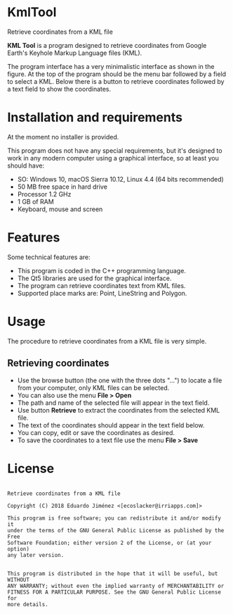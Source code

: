 # KmlTool

Retrieve coordinates from a KML file

**KML Tool** is a program designed to retrieve coordinates from Google Earth's Keyhole Markup Language files (KML).

The program interface has a very minimalistic interface as shown in the figure. At the top of the program should be the menu bar followed by a field to select a KML. Below there is a button to retrieve coordinates followed by a text field to show the coordinates.

# Installation and requirements

At the moment no installer is provided.

This program does not have any special requirements, but it's designed to work in any modern computer using a graphical interface, so at least you should have:

* SO: Windows 10, macOS Sierra 10.12, Linux 4.4 (64 bits recommended)
* 50 MB free space in hard drive
* Processor 1.2 GHz
* 1 GB of RAM
* Keyboard, mouse and screen

# Features

Some technical features are:

* This program is coded in the C++ programming language.
* The Qt5 libraries are used for the graphical interface.
* The program can retrieve coordinates text from KML files.
* Supported place marks are: Point, LineString and Polygon.

# Usage

The procedure to retrieve coordinates from a KML file is very simple.

## Retrieving coordinates

* Use the browse button (the one with the three dots "...") to locate a file from your computer, only KML files can be selected.
* You can also use the menu **File > Open**
* The path and name of the selected file will appear in the text field.
* Use button **Retrieve** to extract the coordinates from the selected KML file.
* The text of the coordinates should appear in the text field below.
* You can copy, edit or save the coordinates as desired.
* To save the coordinates to a text file use the menu **File > Save**

# License

``` KML Tool

Retrieve coordinates from a KML file

Copyright (C) 2018 Eduardo Jiménez <[ecoslacker@irriapps.com]>

This program is free software; you can redistribute it and/or modify it
under the terms of the GNU General Public License as published by the Free
Software Foundation; either version 2 of the License, or (at your option)
any later version.


This program is distributed in the hope that it will be useful, but WITHOUT
ANY WARRANTY; without even the implied warranty of MERCHANTABILITY or
FITNESS FOR A PARTICULAR PURPOSE. See the GNU General Public License for
more details.
```
